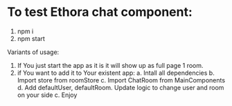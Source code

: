 # To test Ethora chat component:

1. npm i
2. npm start

Variants of usage:

1. If You just start the app as it is it will show up as full page 1 room.
2. if You want to add it to Your existent app:
   a. Intall all dependencies
   b. Import store from roomStore
   c. Import ChatRoom from MainComponents
   d. Add defaultUser, defaultRoom. Update logic to change user and room on your side
   c. Enjoy
